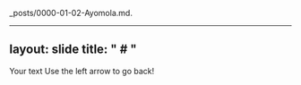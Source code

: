 _posts/0000-01-02-Ayomola.md.

---
layout: slide
title: " # "
---
Your text
Use the left arrow to go back!
